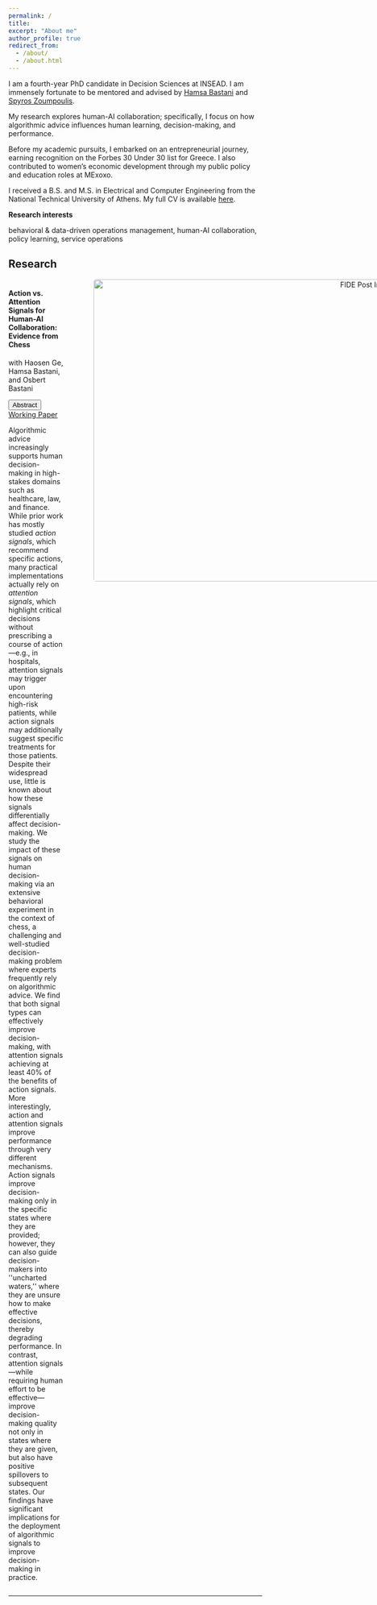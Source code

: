 ```yaml
---
permalink: /
title: 
excerpt: "About me"
author_profile: true
redirect_from: 
  - /about/
  - /about.html
---
```


I am a fourth-year PhD candidate in Decision Sciences at INSEAD. I am immensely fortunate to be mentored and advised by [Hamsa Bastani](https://hamsabastani.github.io/index.html) and [Spyros Zoumpoulis](https://www.insead.edu/faculty-personal-site/spyros-zoumpoulis/research).

My research explores human-AI collaboration; specifically, I focus on how algorithmic advice influences human learning, decision-making, and performance.

Before my academic pursuits, I embarked on an entrepreneurial journey, earning recognition on the Forbes 30 Under 30 list for Greece. I also contributed to women’s economic development through my public policy and education roles at MExoxo.

I received a B.S. and M.S. in Electrical and Computer Engineering from the National Technical University of Athens. My full CV is available [here](Stefanos_Poulidis_CV.pdf).

**Research interests**

behavioral & data-driven operations management, human-AI collaboration, policy learning, service operations


## Research

<div style="display: flex; justify-content: space-between; align-items: flex-start; gap: 60px;">

  <!-- Research Text (Left Side) -->
  <div style="flex: 2;">

  <h4><strong>Action vs. Attention Signals for Human-AI Collaboration: Evidence from Chess</strong></h4>
  with Haosen Ge, Hamsa Bastani, and Osbert Bastani  

  <button onclick="toggleAbstract('abstract1')" class="pub-btn">Abstract</button> 
  <a href="https://papers.ssrn.com/sol3/papers.cfm?abstract_id=5128584" target="_blank" class="pub-btn">Working Paper</a>

  <div id="abstract1" class="pub-abstract">
    <p>Algorithmic advice increasingly supports human decision-making in high-stakes domains such as healthcare, law, and finance. While prior work has mostly studied <i>action signals</i>, which recommend specific actions, many practical implementations actually rely on <i>attention signals</i>, which highlight critical decisions without prescribing a course of action—e.g., in hospitals, attention signals may trigger upon encountering high-risk patients, while action signals may additionally suggest specific treatments for those patients. Despite their widespread use, little is known about how these signals differentially affect decision-making. We study the impact of these signals on human decision-making via an extensive behavioral experiment in the context of chess, a challenging and well-studied decision-making problem where experts frequently rely on algorithmic advice. We find that both signal types can effectively improve decision-making, with attention signals achieving at least 40% of the benefits of action signals. More interestingly, action and attention signals improve performance through very different mechanisms. Action signals improve decision-making only in the specific states where they are provided; however, they can also guide decision-makers into ''uncharted waters,'' where they are unsure how to make effective decisions, thereby degrading performance. In contrast, attention signals—while requiring human effort to be effective—improve decision-making quality not only in states where they are given, but also have positive spillovers to subsequent states. Our findings have significant implications for the deployment of algorithmic signals to improve decision-making in practice.</p>
  </div>

  </div>

  <!-- Enlarged Image (Right Side) -->
  <div style="flex: 1.5; text-align: right;">
    <img src="{{ site.baseurl }}/assets/images/FIDE_post.png" alt="FIDE Post Image" style="width: 600px; border-radius: 5px;">
  </div>

</div>

---

